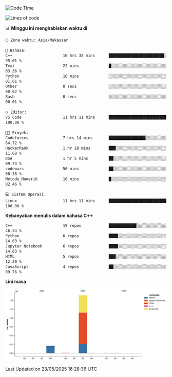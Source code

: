 <!--START_SECTION:waka-->
![Code Time](http://img.shields.io/badge/Code%20Time-223%20hrs%2027%20mins-blue)

![Lines of code](https://img.shields.io/badge/Sejak%20Hello%20World%20aku%20telah%20menulis-1.9%20million%20baris%20kode-blue)

📊 **Minggu ini menghabiskan waktu di** 

```text
🕑︎ Zona waktu: Asia/Makassar

💬 Bahasa: 
C++                      10 hrs 38 mins      ████████████████████████░   95.01 % 
Text                     22 mins             █░░░░░░░░░░░░░░░░░░░░░░░░   03.36 % 
Python                   10 mins             ░░░░░░░░░░░░░░░░░░░░░░░░░   01.61 % 
Other                    0 secs              ░░░░░░░░░░░░░░░░░░░░░░░░░   00.02 % 
Bash                     0 secs              ░░░░░░░░░░░░░░░░░░░░░░░░░   00.01 % 

🔥 Editor: 
VS Code                  11 hrs 11 mins      █████████████████████████   100.00 % 

🐱‍💻 Proyek: 
Codeforces               7 hrs 14 mins       ████████████████░░░░░░░░░   64.72 % 
HackerRank               1 hr 18 mins        ███░░░░░░░░░░░░░░░░░░░░░░   11.68 % 
DSA                      1 hr 5 mins         ██░░░░░░░░░░░░░░░░░░░░░░░   09.73 % 
codewars                 56 mins             ██░░░░░░░░░░░░░░░░░░░░░░░   08.38 % 
Metode_Numerik           16 mins             █░░░░░░░░░░░░░░░░░░░░░░░░   02.46 % 

💻 Sistem Operasi: 
Linux                    11 hrs 11 mins      █████████████████████████   100.00 % 
```

**Kebanyakan menulis dalam bahasa C++** 

```text
C++                      19 repos            ████████████░░░░░░░░░░░░░   46.34 % 
Python                   6 repos             ████░░░░░░░░░░░░░░░░░░░░░   14.63 % 
Jupyter Notebook         6 repos             ████░░░░░░░░░░░░░░░░░░░░░   14.63 % 
HTML                     5 repos             ███░░░░░░░░░░░░░░░░░░░░░░   12.20 % 
JavaScript               4 repos             ██░░░░░░░░░░░░░░░░░░░░░░░   09.76 % 
```



**Lini masa**

![Lines of Code chart](https://raw.githubusercontent.com/yusuf601/yusuf601/main/assets/bar_graph.png)


 Last Updated on 23/05/2025 16:28:36 UTC
<!--END_SECTION:waka-->
